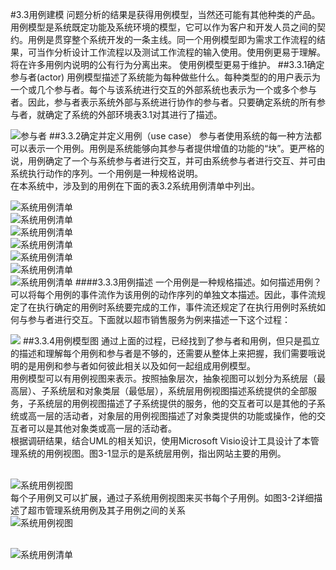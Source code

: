 #3.3用例建模
问题分析的结果是获得用例模型，当然还可能有其他种类的产品。用例模型是系统既定功能及系统环境的模型，它可以作为客户和开发人员之间的契约。用例是贯穿整个系统开发的一条主线。同一个用例模型即为需求工作流程的结果，可当作分析设计工作流程以及测试工作流程的输入使用。使用例更易于理解。 将在许多用例内说明的公有行为分离出来。 使用例模型更易于维护。
##3.3.1确定参与者(actor)
用例模型描述了系统能为每种做些什么。每种类型的的用户表示为一个或几个参与者。每个与该系统进行交互的外部系统也表示为一个或多个参与者。因此，参与者表示系统外部与系统进行协作的参与者。只要确定系统的所有参与者，就确定了系统的外部环境表3.1对其进行了描述。

![参与者](http://a4.qpic.cn/psb?/V13e8HVx2qzjyJ/nOzMTp5VwUGoK3vtz31BqoglQnkIairNiMAbtO.u.Oc!/b/dHMBAAAAAAAA&ek=1&kp=1&pt=0&bo=5wTTAQAAAAADBxM!&sce=0-12-12&rf=viewer_4)
##3.3.2确定并定义用例（use case）
参与者使用系统的每一种方法都可以表示一个用例。用例是系统能够向其参与者提供增值的功能的“块”。更严格的说，用例确定了一个与系统参与者进行交互，并可由系统参与者进行交互、并可由系统执行动作的序列。一个用例是一种规格说明。<br>
在本系统中，涉及到的用例在下面的表3.2系统用例清单中列出。

![系统用例清单]()
<br>![系统用例清单](http://a4.qpic.cn/psb?/V13e8HVx2qzjyJ/7.5NztXtrMrJ6vhAj86XVCVynH1Tc3rtL976dcRw3W4!/m/dG8AAAAAAAAA&bo=rwGTAAAAAAADBx8!&rf=photolist)
<br>![系统用例清单](http://a3.qpic.cn/psb?/V13e8HVx2qzjyJ/SufYSiED.Ah1qDPrrmHW*Tz34Bics47NBhRgxkV5qVQ!/m/dIoBAAAAAAAA&bo=tQGOAgAAAAADBxo!&rf=photolist)
<br>![系统用例清单](http://a4.qpic.cn/psb?/V13e8HVx2qzjyJ/.8cZLnEMOh3ufNaXUbpP12qmufAB2GcdFm3TTopuHjM!/m/dHMBAAAAAAAA&bo=sAEnAQAAAAADB7U!&rf=photolist)
<br>![系统用例清单](http://a4.qpic.cn/psb?/V13e8HVx2qzjyJ/lOJ5tPih.ZTDkzsmFMOy3wioZkw.RnKV.bRZnd*Rh6g!/m/dHMBAAAAAAAA&bo=sAE3AgAAAAADB6Y!&rf=photolist)
<br>![系统用例清单](http://a1.qpic.cn/psb?/V13e8HVx2qzjyJ/z6i8mloCQY9E9FO6RGijUNnef3V9xYP0mi9bqFqPyQg!/m/dHQBAAAAAAAA&bo=sAF5AQAAAAADB.s!&rf=photolist)
<br>![系统用例清单](http://a2.qpic.cn/psb?/V13e8HVx2qzjyJ/HB0vyciprBnuo*QwxxclYxrReg.KeNgd7q4x5FRJ3i8!/m/dHUBAAAAAAAA&bo=rAFUAQAAAAADB9o!&rf=photolist)
####3.3.3用例描述
一个用例是一种规格描述。如何描述用例？可以将每个用例的事件流作为该用例的动作序列的单独文本描述。因此，事件流规定了在执行确定的用例时系统要完成的工作，事件流还规定了在执行用例时系统如何与参与者进行交互。下面就以超市销售服务为例来描述一下这个过程：

![](http://a2.qpic.cn/psb?/V12GHp7n3jECql/DMm2thr119v.cd3UVW2k0yjGSkEPQ4xfETTufugIdjQ!/b/dHIBAAAAAAAA&bo=AQKXAgAAAAADALM!&rf=viewer_4)
##3.3.4用例模型图
通过上面的过程，已经找到了参与者和用例，但只是孤立的描述和理解每个用例和参与者是不够的，还需要从整体上来把握，我们需要哦说明的是用例和参与者如何彼此相关以及如何一起组成用例模型。
<br>用例模型可以有用例视图来表示。按照抽象层次，抽象视图可以划分为系统层（最高层）、子系统层和对象类层（最低层），系统层用例视图描述系统提供的全部服务，子系统层的用例视图描述了子系统提供的服务，他的交互者可以是其他的子系统或高一层的活动者，对象层的用例视图描述了对象类提供的功能或操作，他的交互者可以是其他对象类或高一层的活动者。
 <br>根据调研结果，结合UML的相关知识，使用Microsoft Visio设计工具设计了本管理系统的用例视图。图3-1显示的是系统层用例，指出网站主要的用例。


<br>![系统用例视图](http://a1.qpic.cn/psb?/V13e8HVx2qzjyJ/S6eaVcMidiUGAZiKb.2anKhhybUwJSZ.ViD.zwIfwjk!/m/dHQBAAAAAAAA&bo=nwKNAQAAAAADBzM!&rf=photolist)
<br>每个子用例又可以扩展，通过子系统用例视图来买书每个子用例。如图3-2详细描述了超市管理系统用例及其子用例之间的关系
<br>![系统用例视图](http://a1.qpic.cn/psb?/V13e8HVx2qzjyJ/AN9dccA3fFuBEucsgFLz71J.MPKZhNfLzaooouQ6rTM!/m/dHQBAAAAAAAA&bo=4QJdAgAAAAADB54!&rf=photolist)




<br>![系统用例清单]()


